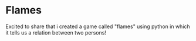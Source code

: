 # Flames
Excited to share that i created a game called "flames" using python in which it tells us a relation between two persons!
